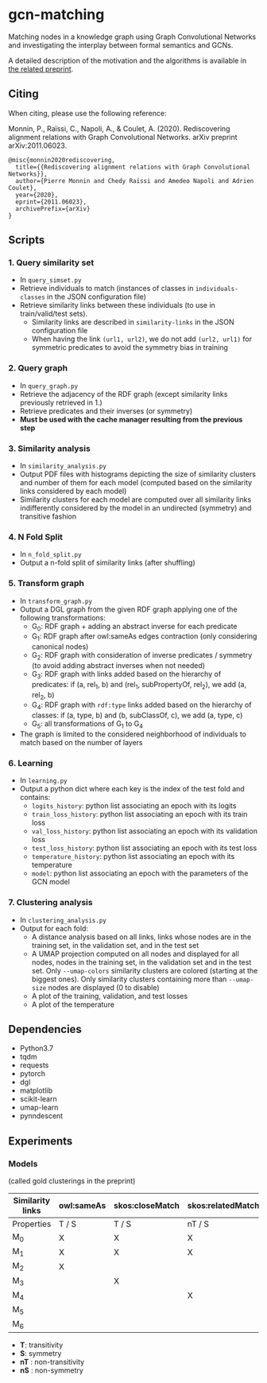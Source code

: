 # gcn-matching

Matching nodes in a knowledge graph using Graph Convolutional Networks and investigating the interplay between formal semantics and GCNs.

A detailed description of the motivation and the algorithms is available in [the related preprint](https://arxiv.org/pdf/2011.06023.pdf).

## Citing

When citing, please use the following reference:

Monnin, P., Raïssi, C., Napoli, A., & Coulet, A. (2020). Rediscovering alignment relations with Graph Convolutional Networks. arXiv preprint arXiv:2011.06023.

```
@misc{monnin2020rediscovering,
  title={{Rediscovering alignment relations with Graph Convolutional Networks}},
  author={Pierre Monnin and Chedy Raïssi and Amedeo Napoli and Adrien Coulet},
  year={2020},
  eprint={2011.06023},
  archivePrefix={arXiv}
}
```

## Scripts

### 1. Query similarity set

* In ``query_simset.py``
* Retrieve individuals to match (instances of classes in ``individuals-classes`` in the JSON configuration file)
* Retrieve similarity links between these individuals (to use in train/valid/test sets).
  * Similarity links are described in ``similarity-links`` in the JSON configuration file
  * When having the link ``(url1, url2)``, we do not add ``(url2, url1)`` for symmetric predicates to avoid the symmetry
  bias in training

### 2. Query graph

* In ``query_graph.py``
* Retrieve the adjacency of the RDF graph (except similarity links previously retrieved in 1.)
* Retrieve predicates and their inverses (or symmetry)
* **Must be used with the cache manager resulting from the previous step**

### 3. Similarity analysis

* In ``similarity_analysis.py``
* Output PDF files with histograms depicting the size of similarity clusters and number of them for each model (computed
based on the similarity links considered by each model)
* Similarity clusters for each model are computed over all similarity links indifferently considered by the model in an
 undirected (symmetry) and transitive fashion

### 4. N Fold Split

* In ``n_fold_split.py``
* Output a n-fold split of similarity links (after shuffling)

### 5. Transform graph

* In ``transform_graph.py``
* Output a DGL graph from the given RDF graph applying one of the following transformations:
  * G<sub>0</sub>: RDF graph + adding an abstract inverse for each predicate
  * G<sub>1</sub>: RDF graph after owl:sameAs edges contraction (only considering canonical nodes)
  * G<sub>2</sub>: RDF graph with consideration of inverse predicates / symmetry (to avoid adding abstract inverses when
  not needed)
  * G<sub>3</sub>: RDF graph with links added based on the hierarchy of predicates: if (a, rel<sub>1</sub>, b) and
  (rel<sub>1</sub>, subPropertyOf, rel<sub>2</sub>), we add (a, rel<sub>2</sub>, b)
  * G<sub>4</sub>: RDF graph with ``rdf:type`` links added based on the hierarchy of classes: if (a, type, b) and (b,
  subClassOf, c), we add (a, type, c)
  * G<sub>5</sub>:  all transformations of G<sub>1</sub> to G<sub>4</sub>
* The graph is limited to the considered neighborhood of individuals to match based on the number of layers

### 6. Learning

* In ``learning.py``
* Output a python dict where each key is the index of the test fold and contains:
  * ``logits_history``: python list associating an epoch with its logits
  * ``train_loss_history``: python list associating an epoch with its train loss
  * ``val_loss_history``: python list associating an epoch with its validation loss
  * ``test_loss_history``: python list associating an epoch with its test loss
  * ``temperature_history``: python list associating an epoch with its temperature
  * ``model``: python list associating an epoch with the parameters of the GCN model

### 7. Clustering analysis

* In ``clustering_analysis.py``
* Output for each fold:
  * A distance analysis based on all links, links whose nodes are in the training set, in the validation set, and in the test set
  * A UMAP projection computed on all nodes and displayed for all nodes, nodes in the training set, in the validation set and in the test set.
  Only ``--umap-colors`` similarity clusters are colored (starting at the biggest ones). Only similarity clusters containing more than ``--umap-size`` nodes are displayed (0 to disable)
  * A plot of the training, validation, and test losses
  * A plot of the temperature

## Dependencies

* Python3.7
* tqdm
* requests
* pytorch
* dgl
* matplotlib
* scikit-learn
* umap-learn
* pynndescent

## Experiments

### Models

(called gold clusterings in the preprint)

| Similarity links | owl:sameAs | skos:closeMatch | skos:relatedMatch | skos:related | skos:broadMatch |
|---------|---------|---------|---------|---------|---------|
| Properties | T / S | T / S | nT / S | nT / S | T / nS |
| M<sub>0</sub> | X | X | X | X | X |
| M<sub>1</sub> | X | X | X | X | |
| M<sub>2</sub> | X |  |  |  |  |
| M<sub>3</sub> |  | X |  |  |  |
| M<sub>4</sub> |  |  | X |  |  |
| M<sub>5</sub> |  |  |  | X |  |
| M<sub>6</sub> |  |  |  |  | X |

* **T**: transitivity
* **S**: symmetry
* **nT** : non-transitivity
* **nS** : non-symmetry
